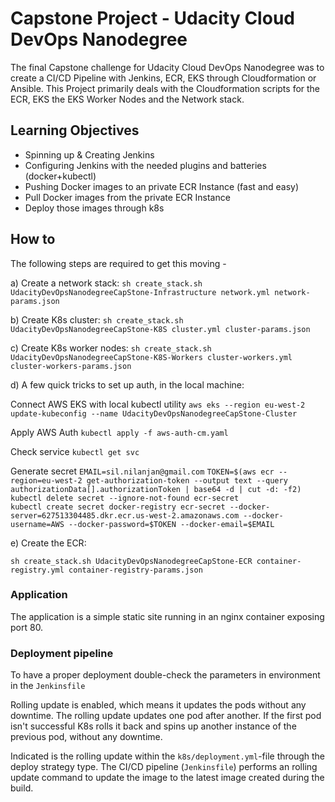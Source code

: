# Capstone Project - Udacity Cloud DevOps Nanodegree

The final Capstone challenge for Udacity Cloud DevOps Nanodegree was to create a CI/CD Pipeline with Jenkins, ECR, EKS through Cloudformation or Ansible. This Project primarily deals with the Cloudformation scripts for the ECR, EKS the EKS Worker Nodes and the Network stack. 

## Learning Objectives

- Spinning up & Creating Jenkins
- Configuring Jenkins with the needed plugins and batteries (docker+kubectl)
- Pushing Docker images to an private ECR Instance (fast and easy)
- Pull Docker images from the private ECR Instance
- Deploy those images through k8s

## How to

The following steps are required to get this moving -

a) Create a network stack:
`sh create_stack.sh UdacityDevOpsNanodegreeCapStone-Infrastructure network.yml network-params.json`

b) Create K8s cluster:
`sh create_stack.sh UdacityDevOpsNanodegreeCapStone-K8S cluster.yml cluster-params.json`

c) Create K8s worker nodes:
`sh create_stack.sh UdacityDevOpsNanodegreeCapStone-K8S-Workers cluster-workers.yml cluster-workers-params.json`

d) A few quick tricks to set up auth, in the local machine:

Connect AWS EKS with local kubectl utility 
`aws eks --region eu-west-2 update-kubeconfig --name UdacityDevOpsNanodegreeCapStone-Cluster`

Apply AWS Auth
`kubectl apply -f aws-auth-cm.yaml`

Check service
`kubectl get svc`

Generate secret 
`EMAIL=sil.nilanjan@gmail.com`
`TOKEN=$(aws ecr --region=eu-west-2 get-authorization-token --output text --query authorizationData[].authorizationToken | base64 -d | cut -d: -f2)`
`kubectl delete secret --ignore-not-found ecr-secret`	
`kubectl create secret docker-registry ecr-secret --docker-server=627513304485.dkr.ecr.us-west-2.amazonaws.com --docker-username=AWS --docker-password=$TOKEN --docker-email=$EMAIL`

e) Create the ECR:

`sh create_stack.sh UdacityDevOpsNanodegreeCapStone-ECR container-registry.yml container-registry-params.json`

### Application

The application is a simple static site running in an nginx container exposing port 80.

### Deployment pipeline

To have a proper deployment double-check the parameters in environment in the `Jenkinsfile`

Rolling update is enabled, which means it updates the pods without any downtime. The rolling update updates one pod after another. If the first pod isn't successful K8s rolls it back and spins up another instance of the previous pod, without any downtime.

Indicated is the rolling update within the `k8s/deployment.yml`-file through the deploy strategy type. The CI/CD pipeline (`Jenkinsfile`) performs an rolling update command to update the image to the latest image created during the build.

